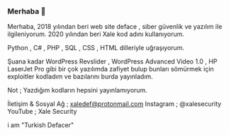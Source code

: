 ### Merhaba 👋


Merhaba, 2018 yılından beri web site deface , siber güvenlik ve yazılım ile ilgileniyorum. 2020 yılından beri Xale kod adını kullanıyorum.

Python , C# , PHP , SQL , CSS , HTML dilleriyle uğraşıyorum.

Şuana kadar WordPress Revslider , WordPress Advanced Video 1.0 , HP LaserJet Pro gibi bir çok yazılımda zafiyet bulup bunları sömürmek için exploitler kodladım ve bazılarını burda yayınladım.

Not ; Yazdığım kodların hepsini yayınlamıyorum.

İletişim & Sosyal Ağ ;
xaledef@protonmail.com
Instagram ; @xalesecurity
YouTube ; Xale Security 

i am "Turkish Defacer"
